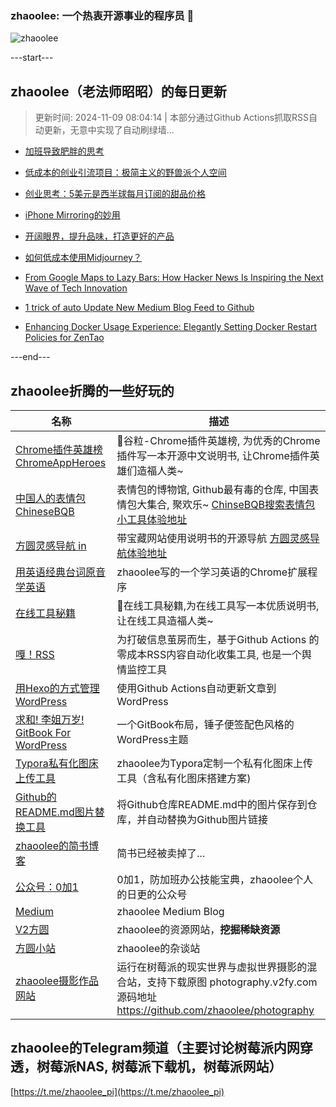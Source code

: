 ### zhaoolee: 一个热衷开源事业的程序员 👋

![zhaoolee](https://github-readme-stats-git-masterorgs-github-readme-stats-team.vercel.app/api?username=zhaoolee)



---start---

## zhaoolee（老法师昭昭）的每日更新

> 更新时间: 2024-11-09 08:04:14 | 本部分通过Github Actions抓取RSS自动更新，无意中实现了自动刷绿墙...

- [加班导致肥胖的思考](https://v2fy.com/p/2024-11-04-16-35-17-obesity/)
- [低成本的创业引流项目：极简主义的野兽派个人空间](https://v2fy.com/p/2024-11-03-14-45-14-lynx_boo/)
- [创业思考：5美元是西半球每月订阅的甜品价格](https://v2fy.com/p/2024-10-19-18-13-39-english-writing/)

- [iPhone Mirroring的妙用](https://fangyuanxiaozhan.com/p/2024-09-19-07-01-39-iphone-mirroring/)
- [开阔眼界，提升品味，打造更好的产品](https://fangyuanxiaozhan.com/p/2024-09-15-17-46-31-game/)
- [如何低成本使用Midjourney？](https://fangyuanxiaozhan.com/p/2024-05-26-09-21-11-midjourney/)

- [From Google Maps to Lazy Bars: How Hacker News Is Inspiring the Next Wave of Tech Innovation](https://medium.com/@zhaoolee/from-google-maps-to-lazy-bars-how-hacker-news-is-inspiring-the-next-wave-of-tech-innovation-01f0f2952183?source=rss-1744b6bf3efb------2)
- [1 trick of auto Update New Medium Blog Feed to Github](https://medium.com/@zhaoolee/automatically-updating-new-medium-blog-feed-to-github-homepage-via-github-actions-05a942fbfe4e?source=rss-1744b6bf3efb------2)
- [Enhancing Docker Usage Experience: Elegantly Setting Docker Restart Policies for ZenTao](https://medium.com/@zhaoolee/enhancing-docker-usage-experience-elegantly-setting-docker-restart-policies-for-zentao-2709ecd00a9e?source=rss-1744b6bf3efb------2)

---end---


## zhaoolee折腾的一些好玩的

| 名称 |  描述   |
| ---    | --- |
| [Chrome插件英雄榜 ChromeAppHeroes](https://github.com/zhaoolee/ChromeAppHeroes) | 🌈谷粒-Chrome插件英雄榜, 为优秀的Chrome插件写一本开源中文说明书, 让Chrome插件英雄们造福人类~ |
| [中国人的表情包 ChineseBQB](https://github.com/zhaoolee/ChineseBQB) | 表情包的博物馆, Github最有毒的仓库, 中国表情包大集合, 聚欢乐~ [ChinseBQB搜索表情包小工具体验地址](https://v2fy.com/asset/0i/ChineseBQB/) |
| [方圆灵感导航 in](https://github.com/zhaoolee/in) | 带宝藏网站使用说明书的开源导航 [方圆灵感导航体验地址](https://v2fy.com/in/) |
| [用英语经典台词原音学英语](https://github.com/zhaoolee/inspop) | zhaoolee写的一个学习英语的Chrome扩展程序 |
| [在线工具秘籍](https://github.com/zhaoolee/OnlineToolsBook) |  🍭在线工具秘籍,为在线工具写一本优质说明书,让在线工具造福人类~ |
| [嘎！RSS](https://github.com/zhaoolee/garss)  |  为打破信息茧房而生，基于Github Actions 的零成本RSS内容自动化收集工具, 也是一个舆情监控工具  |
| [用Hexo的方式管理WordPress](https://github.com/zhaoolee/WordPressXMLRPCTools)  | 使用Github Actions自动更新文章到WordPress  |
| [求和! 李姐万岁! GitBook For WordPress](https://github.com/zhaoolee/gitbook-for-wordpress)  | 一个GitBook布局，锤子便签配色风格的WordPress主题  |
| [Typora私有化图床上传工具](https://github.com/zhaoolee/EasyTypora)  |  zhaoolee为Typora定制一个私有化图床上传工具（含私有化图床搭建方案) |
| [Github的README.md图片替换工具](https://github.com/zhaoolee/replace_readme_md_image) |  将Github仓库README.md中的图片保存到仓库，并自动替换为Github图片链接  |
| [zhaoolee的简书博客](https://www.jianshu.com/u/c5d047065c42) | 简书已经被卖掉了... |
| [公众号：0加1](https://v2fy.com/asset/0i/jikemiji/jikemiji-md/public.assets/0add1.png)  |  0加1，防加班办公技能宝典，zhaoolee个人的日更的公众号 |
| [Medium](https://medium.com/@zhaoolee)  | zhaoolee Medium Blog |
| [V2方圆](https://v2fy.com)  | zhaoolee的资源网站，**挖掘稀缺资源** |
| [方圆小站](https://fangyuanxiaozhan.com)  | zhaoolee的杂谈站 |
| [zhaoolee摄影作品网站](https://photography.v2fy.com/)  | 运行在树莓派的现实世界与虚拟世界摄影的混合站，支持下载原图 photography.v2fy.com 源码地址 https://github.com/zhaoolee/photography |



## zhaoolee的Telegram频道（主要讨论树莓派内网穿透，树莓派NAS, 树莓派下载机，树莓派网站）

[https://t.me/zhaoolee_pi](https://t.me/zhaoolee_pi)



